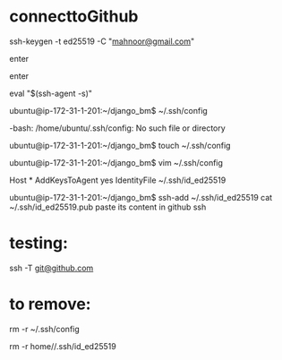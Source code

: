# connecttoGithub
ssh-keygen -t ed25519 -C "mahnoor@gmail.com"

enter 

enter

eval "$(ssh-agent -s)"

ubuntu@ip-172-31-1-201:~/django_bm$ ~/.ssh/config

-bash: /home/ubuntu/.ssh/config: No such file or directory

ubuntu@ip-172-31-1-201:~/django_bm$ touch ~/.ssh/config

ubuntu@ip-172-31-1-201:~/django_bm$ vim ~/.ssh/config

Host *
    AddKeysToAgent yes
    IdentityFile ~/.ssh/id_ed25519


ubuntu@ip-172-31-1-201:~/django_bm$ ssh-add ~/.ssh/id_ed25519
 cat ~/.ssh/id_ed25519.pub
paste its content in github ssh

# testing:
ssh -T git@github.com

# to remove:
rm -r ~/.ssh/config

rm -r home/<user>/.ssh/id_ed25519
